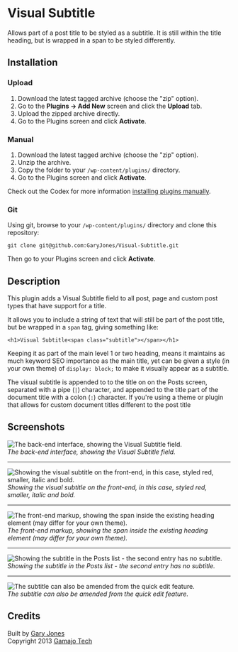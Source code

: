 # Visual Subtitle

Allows part of a post title to be styled as a subtitle. It is still within the title heading, but is wrapped in a span to be styled differently.

## Installation

### Upload

1. Download the latest tagged archive (choose the "zip" option).
2. Go to the __Plugins -> Add New__ screen and click the __Upload__ tab.
3. Upload the zipped archive directly.
4. Go to the Plugins screen and click __Activate__.

### Manual

1. Download the latest tagged archive (choose the "zip" option).
2. Unzip the archive.
3. Copy the folder to your `/wp-content/plugins/` directory.
4. Go to the Plugins screen and click __Activate__.

Check out the Codex for more information [installing plugins manually](http://codex.wordpress.org/Managing_Plugins#Manual_Plugin_Installation).

### Git

Using git, browse to your `/wp-content/plugins/` directory and clone this repository:

`git clone git@github.com:GaryJones/Visual-Subtitle.git`

Then go to your Plugins screen and click __Activate__.

## Description 

This plugin adds a Visual Subtitle field to all post, page and custom post types that have support for a title.

It allows you to include a string of text that will still be part of the post title, but be wrapped in a `span` tag, giving something like:

`<h1>Visual Subtitle<span class="subtitle"></span></h1>`

Keeping it as part of the main level 1 or two heading, means it maintains as much keyword SEO importance as the main title, yet can be given a style (in your own theme) of `display: block;` to make it visually appear as a subtitle.

The visual subtitle is appended to to the title on on the Posts screen, separated with a pipe (`|`) character, and appended to the title part of the document title with a colon (`:`) character.
If you're using a theme or plugin that allows for custom document titles different to the post title

## Screenshots

![The back-end interface, showing the Visual Subtitle field.](https://raw.github.com/GaryJones/Visual-Subtitle/master/screenshot-1.png)  
_The back-end interface, showing the Visual Subtitle field._

---

![Showing the visual subtitle on the front-end, in this case, styled red, smaller, italic and bold.](https://raw.github.com/GaryJones/Visual-Subtitle/master/screenshot-2.png)  
_Showing the visual subtitle on the front-end, in this case, styled red, smaller, italic and bold._

---

![The front-end markup, showing the span inside the existing heading element (may differ for your own theme).](https://raw.github.com/GaryJones/Visual-Subtitle/master/screenshot-3.png)  
_The front-end markup, showing the span inside the existing heading element (may differ for your own theme)._

---

![Showing the subtitle in the Posts list - the second entry has no subtitle.](https://raw.github.com/GaryJones/Visual-Subtitle/master/screenshot-4.png)  
_Showing the subtitle in the Posts list - the second entry has no subtitle._

---

![The subtitle can also be amended from the quick edit feature.](https://raw.github.com/GaryJones/Visual-Subtitle/master/screenshot-5.png)  
_The subtitle can also be amended from the quick edit feature._

## Credits

Built by [Gary Jones](https://twitter.com/GaryJ)  
Copyright 2013 [Gamajo Tech](http://gamajo.com/)
